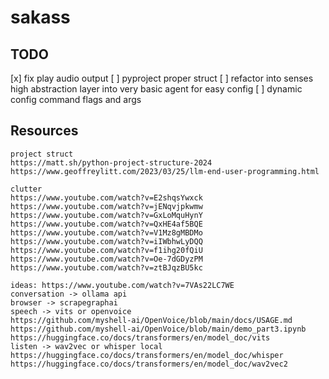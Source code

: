 # sakass

## TODO
[x] fix play audio output
[ ] pyproject proper struct
[ ] refactor into senses high abstraction layer into very basic agent for easy config
[ ] dynamic config command flags and args

## Resources

````
project struct 
https://matt.sh/python-project-structure-2024
https://www.geoffreylitt.com/2023/03/25/llm-end-user-programming.html
````

````
clutter
https://www.youtube.com/watch?v=E2shqsYwxck
https://www.youtube.com/watch?v=jENqvjpkwmw
https://www.youtube.com/watch?v=GxLoMquHynY
https://www.youtube.com/watch?v=QxHE4af5BQE
https://www.youtube.com/watch?v=V1Mz8gMBDMo
https://www.youtube.com/watch?v=iIWbhwLyDQQ
https://www.youtube.com/watch?v=f1ihg20fQiU
https://www.youtube.com/watch?v=Oe-7dGDyzPM
https://www.youtube.com/watch?v=ztBJqzBU5kc

````

````
ideas: https://www.youtube.com/watch?v=7VAs22LC7WE
conversation -> ollama api
browser -> scrapegraphai
speech -> vits or openvoice 
https://github.com/myshell-ai/OpenVoice/blob/main/docs/USAGE.md
https://github.com/myshell-ai/OpenVoice/blob/main/demo_part3.ipynb
https://huggingface.co/docs/transformers/en/model_doc/vits
listen -> wav2vec or whisper local 
https://huggingface.co/docs/transformers/en/model_doc/whisper
https://huggingface.co/docs/transformers/en/model_doc/wav2vec2
````
